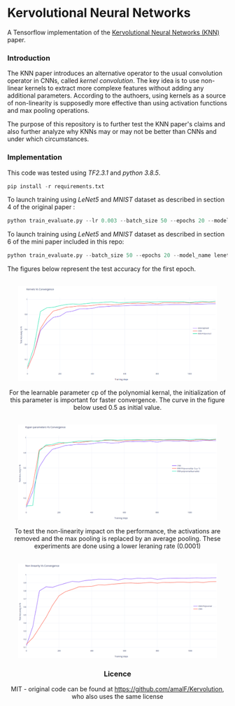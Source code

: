 # Kervolutional Neural Networks
A Tensorflow implementation of the [Kervolutional Neural Networks (KNN)](https://arxiv.org/pdf/1904.03955.pdf) paper.

### Introduction

The KNN paper introduces an alternative operator to the usual convolution operator in CNNs, called *kernel convolution*.
The key idea is to use non-linear kernels to extract more complexe features without adding any additional parameters. According to the authoers, using kernels as a source of non-linearity is supposedly more effective than using activation functions and max pooling operations.

The purpose of this repository is to further test the KNN paper's claims and also further analyze why KNNs may or may not be better than CNNs and under which circumstances.

### Implementation

This code was tested using *TF2.3.1* and *python 3.8.5*.

```python
pip install -r requirements.txt
```

To launch training using *LeNet5* and *MNIST* dataset as described in section 4 of the original paper :
```python
python train_evaluate.py --lr 0.003 --batch_size 50 --epochs 20 --model_name lenetknn --kernel polynomial --trainable_kernel true
```

To launch training using *LeNet5* and *MNIST* dataset as described in section 6 of the mini paper included in this repo:
```python
python train_evaluate.py --batch_size 50 --epochs 20 --model_name lenetknn --kernel polynomial --trainable_kernel true --lr_search true
```

The figures below represent the test accuracy for the first epoch.  
<br />
<div align="center">
<img width="90%" src ="./images/KernelsVsConvergence.png" /> 
<br />

For the learnable parameter cp of the polynomial kernal, the initialization of this parameter is important for faster convergence. The curve in the figure below used 0.5 as initial value.

<br />
<div align="center">
<img width="90%" src ="./images/HyperparametersVsConvergence.png" />
<br />

To test the non-linearity impact on the performance, the activations are removed and the max pooling is replaced by an average pooling. These experiments are done using a lower leraning rate (0.0001)

<br />
<div align="center">
<img width="90%" src ="./images/NonlinearityVsConvergence.png" />
<br />

### Licence
MIT - original code can be found at https://github.com/amalF/Kervolution, who also uses the same license
